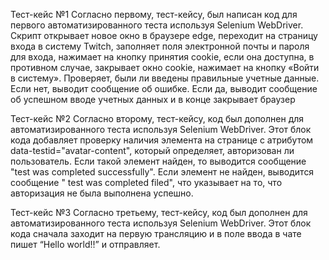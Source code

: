 Тест-кейс №1 Согласно первому, тест-кейсу, был написан код для первого автоматизированного теста используя Selenium WebDriver. Скрипт открывает новое окно в браузере edge, переходит на страницу входа в систему Twitch, заполняет поля электронной почты и пароля для входа, нажимает на кнопку принятия cookie, если она доступна, в противном случае, закрывает окно cookie, нажимает на кнопку «Войти в систему». Проверяет, были ли введены правильные учетные данные. Если нет, выводит сообщение об ошибке. Если да, выводит сообщение об успешном вводе учетных данных и в конце закрывает браузер

Тест-кейс №2 Согласно второму, тест-кейсу, код был дополнен для автоматизированного теста используя Selenium WebDriver. Этот блок кода добавляет проверку наличия элемента на странице с атрибутом data-testid="avatar-content", который определяет, авторизован ли пользователь. Если такой элемент найден, то выводится сообщение "test was completed successfully". Если элемент не найден, выводится сообщение " test was completed filed", что указывает на то, что авторизация не была выполнена успешно.

Тест-кейс №3 Согласно третьему, тест-кейсу, код был дополнен для автоматизированного теста используя Selenium WebDriver. Этот блок кода сначала заходит на первую трансляцию и в поле ввода в чате пишет “Hello world!!” и отправляет.